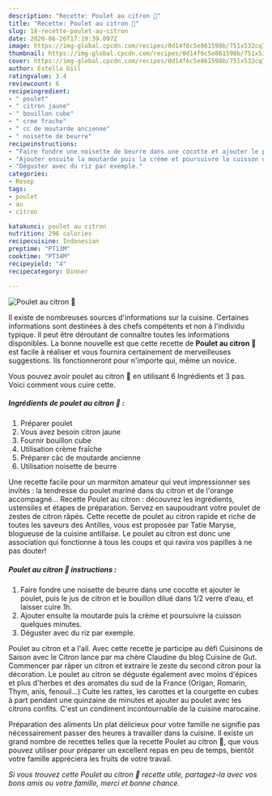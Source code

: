 ```yaml
---
description: "Recette: Poulet au citron 🍋"
title: "Recette: Poulet au citron 🍋"
slug: 18-recette-poulet-au-citron
date: 2020-06-26T17:19:39.097Z
image: https://img-global.cpcdn.com/recipes/0d14f6c5e861598b/751x532cq70/poulet-au-citron-🍋-photo-principale-de-la-recette.jpg
thumbnail: https://img-global.cpcdn.com/recipes/0d14f6c5e861598b/751x532cq70/poulet-au-citron-🍋-photo-principale-de-la-recette.jpg
cover: https://img-global.cpcdn.com/recipes/0d14f6c5e861598b/751x532cq70/poulet-au-citron-🍋-photo-principale-de-la-recette.jpg
author: Estella Gill
ratingvalue: 3.4
reviewcount: 6
recipeingredient:
- " poulet"
- " citron jaune"
- " bouillon cube"
- " crme frache"
- " cc de moutarde ancienne"
- " noisette de beurre"
recipeinstructions:
- "Faire fondre une noisette de beurre dans une cocotte et ajouter le poulet, puis le jus de citron et le bouillon dilué dans 1/2 verre d’eau, et laisser cuire 1h."
- "Ajouter ensuite la moutarde puis la crème et poursuivre la cuisson quelques minutes."
- "Déguster avec du riz par exemple."
categories:
- Resep
tags:
- poulet
- au
- citron

katakunci: poulet au citron 
nutrition: 296 calories
recipecuisine: Indonesian
preptime: "PT13M"
cooktime: "PT34M"
recipeyield: "4"
recipecategory: Dinner

---
```



![Poulet au citron 🍋](https://img-global.cpcdn.com/recipes/0d14f6c5e861598b/751x532cq70/poulet-au-citron-🍋-photo-principale-de-la-recette.jpg)

Il existe de nombreuses sources d'informations sur la cuisine. Certaines informations sont destinées à des chefs compétents et non à l'individu typique. Il peut être déroutant de connaître toutes les informations disponibles. La bonne nouvelle est que cette recette de <strong> Poulet au citron 🍋 </strong> est facile à réaliser et vous fournira certainement de merveilleuses suggestions. Ils fonctionneront pour n'importe qui, même un novice.

<!--inarticleads1-->

Vous pouvez avoir poulet au citron 🍋 en utilisant 6 Ingrédients et 3 pas. Voici comment vous cuire cette.

##### Ingrédients de poulet au citron 🍋 :

1. Préparer  poulet
1. Vous avez besoin  citron jaune
1. Fournir  bouillon cube
1. Utilisation  crème fraîche
1. Préparer  càc de moutarde ancienne
1. Utilisation  noisette de beurre


Une recette facile pour un marmiton amateur qui veut impressionner ses invités : la tendresse du poulet mariné dans du citron et de l&#39;orange accompagné… Recette Poulet au citron : découvrez les ingrédients, ustensiles et étapes de préparation. Servez en saupoudrant votre poulet de zestes de citron râpés. Cette recette de poulet au citron rapide et riche de toutes les saveurs des Antilles, vous est proposée par Tatie Maryse, blogueuse de la cuisine antillaise. Le poulet au citron est donc une association qui fonctionne à tous les coups et qui ravira vos papilles à ne pas douter! 

<!--inarticleads2-->

##### Poulet au citron 🍋 instructions :

1. Faire fondre une noisette de beurre dans une cocotte et ajouter le poulet, puis le jus de citron et le bouillon dilué dans 1/2 verre d’eau, et laisser cuire 1h.
1. Ajouter ensuite la moutarde puis la crème et poursuivre la cuisson quelques minutes.
1. Déguster avec du riz par exemple.


Poulet au citron et a l&#39;ail. Avec cette recette je participe au défi Cuisinons de Saison avec le Citron lance par ma chère Claudine du blog Cuisine de Gut. Commencer par râper un citron et extraire le zeste du second citron pour la décoration. Le poulet au citron se déguste également avec moins d&#39;épices et plus d&#39;herbes et des aromates du sud de la France (Origan, Romarin, Thym, anis, fenouil…) Cuite les rattes, les carottes et la courgette en cubes à part pendant une quinzaine de minutes et ajouter au poulet avec les citrons confits. C&#39;est un condiment incontournable de la cuisine marocaine. 

<!--inarticleads1-->

<p>
Préparation des aliments Un plat délicieux pour votre famille ne signifie pas nécessairement passer des heures à travailler dans la cuisine. Il existe un grand nombre de recettes telles que la recette Poulet au citron 🍋, que vous pouvez utiliser pour préparer un excellent repas en peu de temps, bientôt votre famille appréciera les fruits de votre travail.
</p>

<p>
<i>Si vous trouvez cette Poulet au citron 🍋 recette utile, partagez-la avec vos bons amis ou votre famille, merci et bonne chance.</i>
</p>
